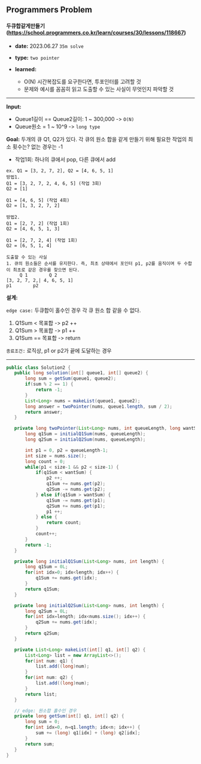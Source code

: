## Programmers Problem

#### 두큐합같게만들기 (https://school.programmers.co.kr/learn/courses/30/lessons/118667)

- **date:** 2023.06.27 `35m solve`

- **type:** `two pointer`

- **learned:** 
  - O(N) 시간복잡도를 요구한다면, 투포인터를 고려할 것
  - 문제와 예시를 꼼꼼히 읽고 도출할 수 있는 사실이 무엇인지 파악할 것

---

**Input:**

- Queue1길이 == Queue2길이: 1 ~ 300,000 -> `O(N)`
- Queue원소 = 1 ~ 10^9 -> `long type`

**Goal:** 두개의 큐 Q1, Q2가 있다. 각 큐의 원소 합을 같게 만들기 위해 필요한 작업의 최소 횟수는? 없는 경우는 -1

- 작업1회: 하나의 큐에서 pop, 다른 큐에서 add


```
ex. Q1 = [3, 2, 7, 2], Q2 = [4, 6, 5, 1]
방법1.
Q1 = [3, 2, 7, 2, 4, 6, 5] (작업 3회)
Q2 = [1]

Q1 = [4, 6, 5] (작업 4회)
Q2 = [1, 3, 2, 7, 2]

방법2.
Q1 = [2, 7, 2] (작업 1회)
Q2 = [4, 6, 5, 1, 3]

Q1 = [2, 7, 2, 4] (작업 1회)
Q2 = [6, 5, 1, 4]
```


```
도출할 수 있는 사실
1. 큐의 원소들은 순서를 유지한다. 즉, 최초 상태에서 포인터 p1, p2를 움직이며 두 수합이 최초로 같은 경우를 찾으면 된다.
     Q 1        Q 2
[3, 2, 7, 2,| 4, 6, 5, 1]
p1        p2
```





**설계:**

`edge case:` 두큐합이 홀수인 경우 각 큐 원소 합 같을 수 없다.

1. Q1Sum < 목표합 -> p2 ++
2. Q1Sum > 목표합 -> p1 ++
3. Q1Sum == 목표합 -> return

`종료조건:` 로직상, p1 or p2가 끝에 도달하는 경우

---

 ```java
public class Solution2 {
    public long solution(int[] queue1, int[] queue2) {
        long sum = getSum(queue1, queue2);
        if(sum % 2 == 1) {
            return -1;
        }
        List<Long> nums = makeList(queue1, queue2);
        long answer = twoPointer(nums, queue1.length, sum / 2);
        return answer;
    }

    private long twoPointer(List<Long> nums, int queueLength, long wantSum) {
        long q1Sum = initialQ1Sum(nums, queueLength);
        long q2Sum = initialQ2Sum(nums, queueLength);

        int p1 = 0, p2 = queueLength-1;
        int size = nums.size();
        long count = 0;
        while(p1 < size-1 && p2 < size-1) {
            if(q1Sum < wantSum) {
                p2 ++;
                q1Sum += nums.get(p2);
                q2Sum -= nums.get(p2);
            } else if(q1Sum > wantSum) {
                q1Sum -= nums.get(p1);
                q2Sum += nums.get(p1);
                p1 ++;
            } else {
                return count;
            }
            count++;
        }
        return -1;
    }

    private long initialQ1Sum(List<Long> nums, int length) {
        long q1Sum = 0L;
        for(int idx=0; idx<length; idx++) {
            q1Sum += nums.get(idx);
        }
        return q1Sum;
    }

    private long initialQ2Sum(List<Long> nums, int length) {
        long q2Sum = 0L;
        for(int idx=length; idx<nums.size(); idx++) {
            q2Sum += nums.get(idx);
        }
        return q2Sum;
    }

    private List<Long> makeList(int[] q1, int[] q2) {
        List<Long> list = new ArrayList<>();
        for(int num: q1) {
            list.add((long)num);
        }
        for(int num: q2) {
            list.add((long)num);
        }
        return list;
    }

    // edge: 원소합 홀수인 경우
    private long getSum(int[] q1, int[] q2) {
        long sum = 0;
        for(int idx=0, n=q1.length; idx<n; idx++) {
            sum += (long) q1[idx] + (long) q2[idx];
        }
        return sum;
    }
}
 ```
